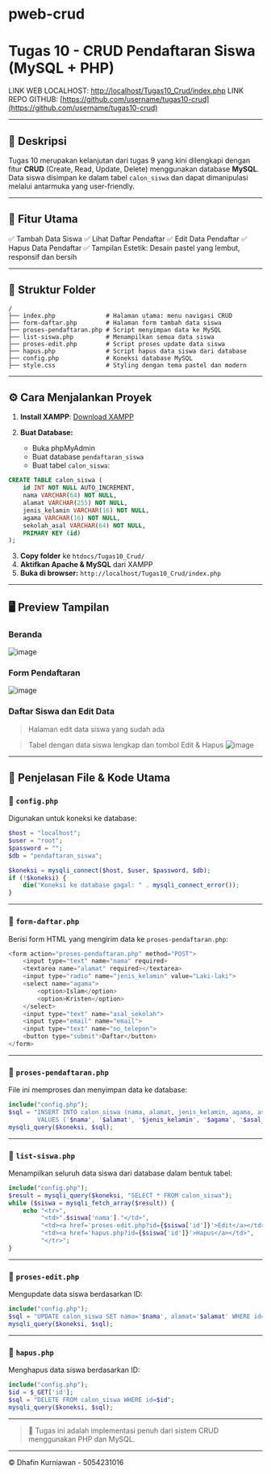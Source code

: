 # pweb-crud

# Tugas 10 - CRUD Pendaftaran Siswa (MySQL + PHP)

LINK WEB LOCALHOST: [http://localhost/Tugas10\_Crud/index.php](http://localhost/Tugas10_Crud/index.php)
LINK REPO GITHUB: [https://github.com/username/tugas10-crud](https://github.com/username/tugas10-crud)

---

## 📄 Deskripsi

Tugas 10 merupakan kelanjutan dari tugas 9 yang kini dilengkapi dengan fitur **CRUD** (Create, Read, Update, Delete) menggunakan database **MySQL**. Data siswa disimpan ke dalam tabel `calon_siswa` dan dapat dimanipulasi melalui antarmuka yang user-friendly.

---

## 🚀 Fitur Utama

✅ Tambah Data Siswa
✅ Lihat Daftar Pendaftar
✅ Edit Data Pendaftar
✅ Hapus Data Pendaftar
✅ Tampilan Estetik: Desain pastel yang lembut, responsif dan bersih

---

## 📁 Struktur Folder

```
/
├── index.php              # Halaman utama: menu navigasi CRUD
├── form-daftar.php        # Halaman form tambah data siswa
├── proses-pendaftaran.php # Script menyimpan data ke MySQL
├── list-siswa.php         # Menampilkan semua data siswa
├── proses-edit.php        # Script proses update data siswa
├── hapus.php              # Script hapus data siswa dari database
├── config.php             # Koneksi database MySQL
├── style.css              # Styling dengan tema pastel dan modern
```

---

## ⚙️ Cara Menjalankan Proyek

1. **Install XAMPP**: [Download XAMPP](https://www.apachefriends.org/index.html)
2. **Buat Database:**

   * Buka phpMyAdmin
   * Buat database `pendaftaran_siswa`
   * Buat tabel `calon_siswa`:

```sql
CREATE TABLE calon_siswa (
    id INT NOT NULL AUTO_INCREMENT,
    nama VARCHAR(64) NOT NULL,
    alamat VARCHAR(255) NOT NULL,
    jenis_kelamin VARCHAR(16) NOT NULL,
    agama VARCHAR(16) NOT NULL,
    sekolah_asal VARCHAR(64) NOT NULL,
    PRIMARY KEY (id)
);
```

3. **Copy folder** ke `htdocs/Tugas10_Crud/`
4. **Aktifkan Apache & MySQL** dari XAMPP
5. **Buka di browser:** `http://localhost/Tugas10_Crud/index.php`

---

## 🖥️ Preview Tampilan

### Beranda

![image](https://github.com/user-attachments/assets/0b97ff07-861f-47df-b2dc-3763c201c40b)


### Form Pendaftaran

![image](https://github.com/user-attachments/assets/8d7e20de-d5a6-472a-88ad-2411535d9183)


### Daftar Siswa dan Edit Data

> Halaman edit data siswa yang sudah ada

> Tabel dengan data siswa lengkap dan tombol Edit & Hapus
![image](https://github.com/user-attachments/assets/9dd0e975-75a3-4068-80eb-af58b91c9f3c)


---

## 🧩 Penjelasan File & Kode Utama

### 🔹 `config.php`

Digunakan untuk koneksi ke database:

```php
$host = "localhost";
$user = "root";
$password = "";
$db = "pendaftaran_siswa";

$koneksi = mysqli_connect($host, $user, $password, $db);
if (!$koneksi) {
    die("Koneksi ke database gagal: " . mysqli_connect_error());
}
```

---

### 🔹 `form-daftar.php`

Berisi form HTML yang mengirim data ke `proses-pendaftaran.php`:

```php
<form action="proses-pendaftaran.php" method="POST">
    <input type="text" name="nama" required>
    <textarea name="alamat" required></textarea>
    <input type="radio" name="jenis_kelamin" value="Laki-laki">
    <select name="agama">
        <option>Islam</option>
        <option>Kristen</option>
    </select>
    <input type="text" name="asal_sekolah">
    <input type="email" name="email">
    <input type="text" name="no_telepon">
    <button type="submit">Daftar</button>
</form>
```

---

### 🔹 `proses-pendaftaran.php`

File ini memproses dan menyimpan data ke database:

```php
include("config.php");
$sql = "INSERT INTO calon_siswa (nama, alamat, jenis_kelamin, agama, asal_sekolah, email, no_telepon)
        VALUES ('$nama', '$alamat', '$jenis_kelamin', '$agama', '$asal_sekolah', '$email', '$no_telepon')";
mysqli_query($koneksi, $sql);
```

---

### 🔹 `list-siswa.php`

Menampilkan seluruh data siswa dari database dalam bentuk tabel:

```php
include("config.php");
$result = mysqli_query($koneksi, "SELECT * FROM calon_siswa");
while ($siswa = mysqli_fetch_array($result)) {
    echo "<tr>",
         "<td>".$siswa['nama']."</td>",
         "<td><a href='proses-edit.php?id={$siswa['id']}'>Edit</a></td>",
         "<td><a href='hapus.php?id={$siswa['id']}'>Hapus</a></td>",
         "</tr>";
}
```

---

### 🔹 `proses-edit.php`

Mengupdate data siswa berdasarkan ID:

```php
include("config.php");
$sql = "UPDATE calon_siswa SET nama='$nama', alamat='$alamat' WHERE id=$id";
mysqli_query($koneksi, $sql);
```

---

### 🔹 `hapus.php`

Menghapus data siswa berdasarkan ID:

```php
include("config.php");
$id = $_GET['id'];
$sql = "DELETE FROM calon_siswa WHERE id=$id";
mysqli_query($koneksi, $sql);
```

---

> 📌 Tugas ini adalah implementasi penuh dari sistem CRUD menggunakan PHP dan MySQL.

---

© Dhafin Kurniawan - 5054231016

